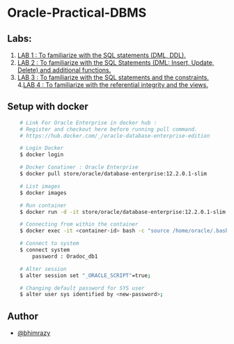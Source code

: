 # Oracle-Practical-DBMS

## Labs:

1. [LAB 1 : To familiarize with the SQL statements (DML, DDL).](https://github.com/bhimrazy/Oracle-Practical-DBMS/blob/main/Labs/Lab_1.md)
2. [LAB 2 : To familiarize with the SQL Statements (DML: Insert, Update, Delete) and additional functions.](https://github.com/bhimrazy/Oracle-Practical-DBMS/blob/main/Labs/Lab_2.md)
3. [LAB 3 : To familiarize with the SQL statements and the constraints.](https://github.com/bhimrazy/Oracle-Practical-DBMS/blob/main/Labs/Lab_3.md) 
4.[LAB 4 : To familiarize with the referential integrity and the views.](https://github.com/bhimrazy/Oracle-Practical-DBMS/blob/main/Labs/Lab_4.md)

## Setup with docker

```bash
    # Link For Oracle Enterprise in docker hub :
    # Register and checkout here before running pull command.
    # https://hub.docker.com/_/oracle-database-enterprise-edition

    # Login Docker
    $ docker login

    # Docker Conatiner : Oracle Enterprise
    $ docker pull store/oracle/database-enterprise:12.2.0.1-slim

    # List images
    $ docker images

    # Run container
    $ docker run -d -it store/oracle/database-enterprise:12.2.0.1-slim

    # Connecting from within the container
    $ docker exec -it <container-id> bash -c "source /home/oracle/.bashrc; sqlplus /nolog"

    # Connect to system
    $ connect system
        password : Oradoc_db1

    # Alter session
    $ alter session set "_ORACLE_SCRIPT"=true;

    # Changing default password for SYS user
    $ alter user sys identified by <new-password>;

```

## Author

- [@bhimrazy](https://www.github.com/bhimrazy)
